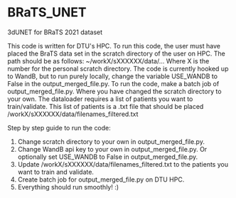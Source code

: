 # BRaTS_UNET
3dUNET for BRaTS 2021 dataset

This code is written for DTU's HPC. To run this code, the user must have placed the BraTS data set in the scratch directory of the user on HPC.
The path should be as follows: ~/workX/sXXXXXX/data/... Where X is the number for the personal scratch directory. The code is currently hooked up to WandB, but to run
purely locally, change the variable USE_WANDB to False in the output_merged_file.py. To run the code, make a batch job of output_merged_file.py. Where you have changed the scratch directory
to your own. The dataloader requires a list of patients you want to train/validate. This list of patients is a .txt file that should be placed /workX/sXXXXXX/data/filenames_filtered.txt

Step by step guide to run the code:
1) Change scratch directory to your own in output_merged_file.py.
2) Change WandB api key to your own in output_merged_file.py. Or optionally set USE_WANDB to False in output_merged_file.py.
3) Update /workX/sXXXXXX/data/filenames_filtered.txt to the patients you want to train and validate.
4) Create batch job for output_merged_file.py on DTU HPC.
5) Everything should run smoothly! :)

